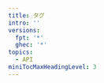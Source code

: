```yaml
---
title: タグ
intro: ''
versions:
  fpt: '*'
  ghec: '*'
topics:
  - API
miniTocMaxHeadingLevel: 3
---
```



